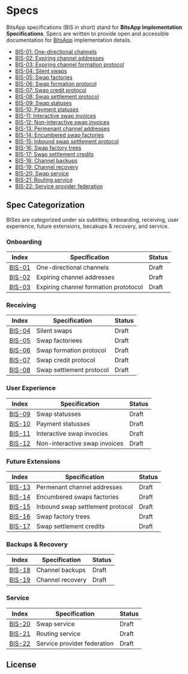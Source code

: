 # Specs

BitsApp specifications (BIS in short) stand for **BitsApp Implementation Specifications**. Specs are written to provide open and accessible documentation for [BitsApp](https://bits.app) implementation details.

- [BIS-01: One-directional channels](01.md)
- [BIS-02: Expiring channel addresses](02.md)
- [BIS-03: Expiring channel formation protocol](01.md)
- [BIS-04: Silent swaps](03.md)
- [BIS-05: Swap factories](04.md)
- [BIS-06: Swap formation protocol](05.md)
- [BIS-07: Swap credit protocol](06.md)
- [BIS-08: Swap settlement protocol](07.md)
- [BIS-09: Swap statuses](08.md)
- [BIS-10: Payment statuses](09.md)
- [BIS-11: Interactive swap invoices](10.md)
- [BIS-12: Non-interactive swap invoices](11.md)
- [BIS-13: Permenant channel addresses](12.md)
- [BIS-14: Encumbered swap factories](13.md)
- [BIS-15: Inbound swap settlement protocol](14.md)
- [BIS-16: Swap factory trees](15.md)
- [BIS-17: Swap settlement credits](16.md)
- [BIS-18: Channel backups](17.md)
- [BIS-19: Channel recovery](18.md)
- [BIS-20: Swap service](19.md)
- [BIS-21: Routing service](20.md)
- [BIS-22:  Service provider federation](21.md)

## Spec Categorization
BISes are categorized under six subtitles; onboarding, receiving, user experience, future extensions, becakups & recovery, and service.

### Onboarding
| Index  | Specification                                      | Status     |
|------- |----------------------------------------------------|------------|
| [BIS-01](01.md)   | One-directional channels                | Draft      |
| [BIS-02](02.md)   | Expiring channel addresses              | Draft      |
| [BIS-03](03.md)   | Expiring channel formation prototocol   | Draft      |

### Receiving
| Index  | Specification                                      | Status     |
|------- |----------------------------------------------------|------------|
| [BIS-04](04.md)   | Silent swaps                            | Draft      |
| [BIS-05](05.md)   | Swap factoriees                         | Draft      |
| [BIS-06](06.md)   | Swap formation protocol                 | Draft      |
| [BIS-07](07.md)   | Swap credit protocol                    | Draft      |
| [BIS-08](08.md)   | Swap settlement protocol                | Draft      |

### User Experience
| Index  | Specification                                      | Status     |
|------- |----------------------------------------------------|------------|
| [BIS-09](09.md)   | Swap statusses                          | Draft      |
| [BIS-10](10.md)   | Payment statusses                       | Draft      |
| [BIS-11](11.md)   | Interactive swap invocies               | Draft      |
| [BIS-12](12.md)   | Non-interactive swap invoices           | Draft      |

### Future Extensions
| Index  | Specification                                      | Status     |
|------- |----------------------------------------------------|------------|
| [BIS-13](13.md)   | Permenant channel addresses             | Draft      |
| [BIS-14](14.md)   | Encumbered swaps factories              | Draft      |
| [BIS-15](15.md)   | Inbound swap settlement protocol        | Draft      |
| [BIS-16](16.md)   | Swap factory trees                      | Draft      |
| [BIS-17](17.md)   | Swap settlement credits                 | Draft      |

### Backups & Recovery
| Index  | Specification                                      | Status     |
|------- |----------------------------------------------------|------------|
| [BIS-18](18.md)   | Channel backups                         | Draft      |
| [BIS-19](19.md)   | Channel recovery                        | Draft      |

### Service
| Index  | Specification                                      | Status     |
|------- |----------------------------------------------------|------------|
| [BIS-20](20.md)   | Swap service                            | Draft      |
| [BIS-21](21.md)   | Routing service                         | Draft      |
| [BIS-22](22.md)   | Service provider federation             | Draft      |

## License
